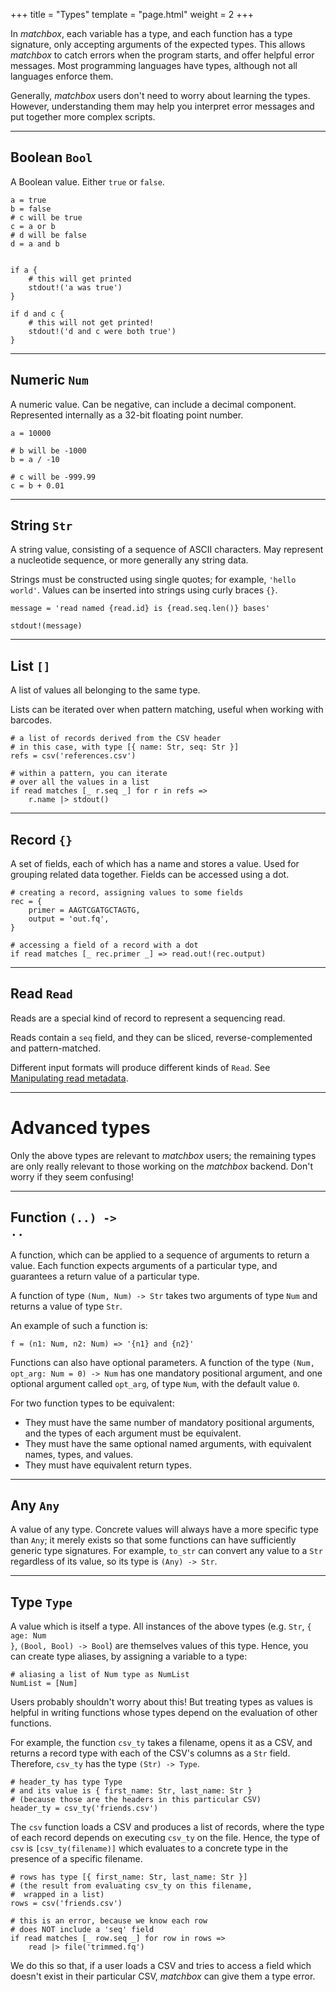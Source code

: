 +++
title = "Types"
template = "page.html"
weight = 2
+++

In *matchbox*, each variable has a type, and each function has a type signature, only accepting arguments of the expected types. This allows *matchbox* to catch errors when the program starts, and offer helpful error messages. Most programming languages have types, although not all languages enforce them.

Generally, *matchbox* users don't need to worry about learning the types. However, understanding them may help you interpret error messages and put together more complex scripts.

---

<div class="function_block">

## Boolean <code class="type">Bool</code>

A Boolean value. Either `true` or `false`.

```matchbox
a = true
b = false
# c will be true
c = a or b
# d will be false
d = a and b


if a {
    # this will get printed
    stdout!('a was true')
}

if d and c {
    # this will not get printed!
    stdout!('d and c were both true')
}

```

</div>

---

<div class="function_block">

## Numeric <code class="type">Num</code>

A numeric value. Can be negative, can include a decimal component. Represented internally as a 32-bit floating point number.

```matchbox
a = 10000

# b will be -1000
b = a / -10

# c will be -999.99
c = b + 0.01
```

</div>

---

<div class="function_block">

## String <code class="type">Str</code>

A string value, consisting of a sequence of ASCII characters. May represent a nucleotide sequence, or more generally any string data.

Strings must be constructed using single quotes; for example, `'hello world'`. Values can be inserted into strings using curly braces `{}`.

```matchbox
message = 'read named {read.id} is {read.seq.len()} bases'

stdout!(message)
```

</div>

---

<div class="function_block">

## List <code class="type">[]</code>

A list of values all belonging to the same type.

Lists can be iterated over when pattern matching, useful when working with barcodes.

<!-- ```matchbox
# has type [Num]
list1 = [10, 2, 3]

# a function, with type (Num) -> Str
f = (n: Num) => n.to_str()

# after mapping the function f over list1,
# list2 has type [Str]
list2 = list1.map(f)
``` -->

```matchbox
# a list of records derived from the CSV header
# in this case, with type [{ name: Str, seq: Str }]
refs = csv('references.csv')

# within a pattern, you can iterate
# over all the values in a list
if read matches [_ r.seq _] for r in refs =>
    r.name |> stdout()
```

</div>

---

<div class="function_block">

## Record <code class="type">{}</code>

A set of fields, each of which has a name and stores a value. Used for grouping related data together. Fields can be accessed using a dot.

```matchbox
# creating a record, assigning values to some fields
rec = {
    primer = AAGTCGATGCTAGTG,
    output = 'out.fq',
}

# accessing a field of a record with a dot
if read matches [_ rec.primer _] => read.out!(rec.output)
```

<!-- A record type <code class="type">{ name: Str, age: Num }</code> has only two fields: <code>name</code> which is a <code class="type">Str</code>, and `age` which is a <code class="type">Num</code>.

A record type with a double-dot <code class="type">{ name: Str, age: Num ..}</code> has *at least* the fields `name` and `age`, but may also have more fields; it is a less restrictive type. -->

<!-- ```matchbox
tag = (a: { A | desc: Str }) -> { A | desc: Str }

combine = (a: {A | }, b: {B | }) -> {A + B | }

rename = (rec: { name: Str }) -> { name: Str }

duplicate = (rec: { R }) -> { fst: R, snd: R } =>
    { fst = rec, snd = rec }
``` -->

<!-- The universal record type <code class="type">{..}</code> may possess any fields, whereas the empty record type <code class="type">{}</code> has no fields. -->

</div>

---

<div class="function_block">

## Read <code class="type">Read</code>

Reads are a special kind of record to represent a sequencing read.

Reads contain a `seq` field, and they can be sliced, reverse-complemented and pattern-matched.

Different input formats will produce different kinds of <code class="type">Read</code>. See [Manipulating read metadata](../../guides/working-with-metadata/).


</div>

---

# Advanced types

Only the above types are relevant to *matchbox* users; the remaining types are only really relevant to those working on the *matchbox* backend. Don't worry if they seem confusing!

---

<div class="function_block">

## Function <code class="type">(..) -> ..</code>

A function, which can be applied to a sequence of arguments to return a value. Each function expects arguments of a particular type, and guarantees a return value of a particular type.

A function of type <code class="type">(Num, Num) -> Str</code> takes two arguments of type <code class="type">Num</code> and returns a value of type <code class="type">Str</code>.

An example of such a function is:

```matchbox
f = (n1: Num, n2: Num) => '{n1} and {n2}'
```

Functions can also have optional parameters. A function of the type <code class="type">(Num, opt_arg: Num = 0) -> Num</code> has one mandatory positional argument, and one optional argument called `opt_arg`, of type <code class="type">Num</code>, with the default value `0`. 

For two function types to be equivalent:
- They must have the same number of mandatory positional arguments, and the types of each argument must be equivalent.
- They must have the same optional named arguments, with equivalent names, types, and values.
- They must have equivalent return types.

<!-- ```matchbox
# function of type (Num, Num) -> Str
#   note that you must declare the argument types,
#   but the return type is inferred
f = (n1: Num, n2: Num) => '{n1} and {n2}'

# function of type (Num, Num) -> Num
g = (n1: Num, n2: Num) => n1 * n2

# function of type ({ seq: Str ..}) -> Num
h = (read: { seq: Str ..}) => read.seq.len()

# function of type ((Num, Num) -> Str, Num) -> Str
#   this function takes in a function fun,
#   as well as a numeric n,
#   then applies fun to n and returns the value!
i = (fun: (Num, Num) -> Str, n: Num) => fun(n, n)

# result has type Str
# evaluates to '10 and 10'
result = i(f, 10)
``` -->

</div>


---

<div class="function_block">

## Any <code class="type">Any</code>

A value of any type. Concrete values will always have a more specific type than <code class="type">Any</code>; it merely exists so that some functions can have sufficiently generic type signatures. For example, `to_str` can convert any value to a <code class="type">Str</code> regardless of its value, so its type is <code class="type">(Any) -> Str</code>.

</div>

---

<div class="function_block">

## Type <code class="type">Type</code>

A value which is itself a type. All instances of the above types (e.g. <code class="type">Str</code>, <code class="type">{ age: Num }</code>, <code class="type">(Bool, Bool) -> Bool</code>) are themselves values of this type. Hence, you can create type aliases, by assigning a variable to a type:

```matchbox
# aliasing a list of Num type as NumList
NumList = [Num]
```

Users probably shouldn't worry about this! But treating types as values is helpful in writing functions whose types depend on the evaluation of other functions.

For example, the function `csv_ty` takes a filename, opens it as a CSV, and returns a record type with each of the CSV's columns as a <code class="type">Str</code> field. Therefore, `csv_ty` has the type <code class="type">(Str) -> Type</code>.

```matchboxx
# header_ty has type Type
# and its value is { first_name: Str, last_name: Str }
# (because those are the headers in this particular CSV)
header_ty = csv_ty('friends.csv')
```

The `csv` function loads a CSV and produces a list of records, where the type of each record depends on executing `csv_ty` on the file. Hence, the type of `csv` is <code class="type">[csv_ty(filename)]</code> which evaluates to a concrete type in the presence of a specific filename.

```matchbox
# rows has type [{ first_name: Str, last_name: Str }]
# (the result from evaluating csv_ty on this filename,
#  wrapped in a list)
rows = csv('friends.csv')

# this is an error, because we know each row
# does NOT include a 'seq' field
if read matches [_ row.seq _] for row in rows =>
    read |> file('trimmed.fq')
```

We do this so that, if a user loads a CSV and tries to access a field which doesn't exist in their particular CSV, *matchbox* can give them a type error.

<!-- ```matchbox
# NumPair is declared as an alias
# for a particular record type
NumPair = { first: Num, second: Num }

# now, we can define functions which operate on NumPair
get_first = (np: NumPair) => np.first
get_second = (np: NumPair) => np.second
```

```matchbox
# Pair is a function which takes a type
# and returns a record type
Pair = (T: Type) => { first: T, second: T }

# now, we can define functions
# which operate generically on Pair
new_pair = (T: Type) => (first: T, second: T) => { first: T, second: T }
get_first = (T: Type) => (p: Pair(T)) => p.first
get_second = (T: Type) => (p: Pair(T)) => p.second

# NumPair is one specific instance of Pair
NumPair = Pair(Num)

np = new_pair(Num, 10, 12)
first = get_first(Num, np)
``` -->



</div>
